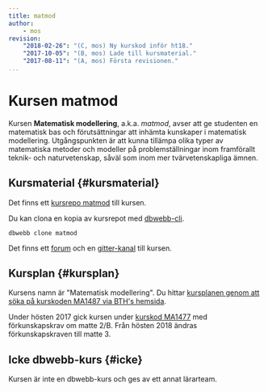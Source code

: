 ```yaml
---
title: matmod
author:
    - mos
revision:
    "2018-02-26": "(C, mos) Ny kurskod inför ht18."
    "2017-10-05": "(B, mos) Lade till kursmaterial."
    "2017-08-11": "(A, mos) Första revisionen."
...
```

Kursen matmod
==================================

Kursen **Matematisk modellering**, a.k.a. *matmod*, avser att ge studenten en matematisk bas och förutsättningar att inhämta kunskaper i matematisk modellering. Utgångspunkten är att kunna tillämpa olika typer av matematiska metoder och modeller på problemställningar inom framförallt teknik- och naturvetenskap, såväl som inom mer tvärvetenskapliga ämnen.


<!--more-->




Kursmaterial {#kursmaterial}
-----------------------------------------------------

Det finns ett [kursrepo matmod](https://github.com/dbwebb-se/matmod) till kursen.

Du kan clona en kopia av kursrepot med [dbwebb-cli](dbwebb-cli).

```text
dbwebb clone matmod
```

Det finns ett [forum](forum/utbildning/matmod) och en [gitter-kanal](https://gitter.im/dbwebb-se/matmod) till kursen.



Kursplan {#kursplan}
-----------------------------------------------------

Kursens namn är "Matematisk modellering". Du hittar [kursplanen genom att söka på kurskoden MA1487 via BTH's hemsida](http://edu.bth.se/utbildning/utb_kursplaner.asp?KKurskod=MA1487).

Under hösten 2017 gick kursen under [kurskod MA1477](http://edu.bth.se/utbildning/utb_kursplaner.asp?KKurskod=MA1477) med förkunskapskrav om matte 2/B. Från hösten 2018 ändras förkunskapskraven till matte 3.



Icke dbwebb-kurs {#icke}
-----------------------------------------------------

Kursen är inte en dbwebb-kurs och ges av ett annat lärarteam.
